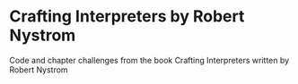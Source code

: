 # Crafting Interpreters by Robert Nystrom

Code and chapter challenges from the book Crafting Interpreters written by Robert Nystrom
